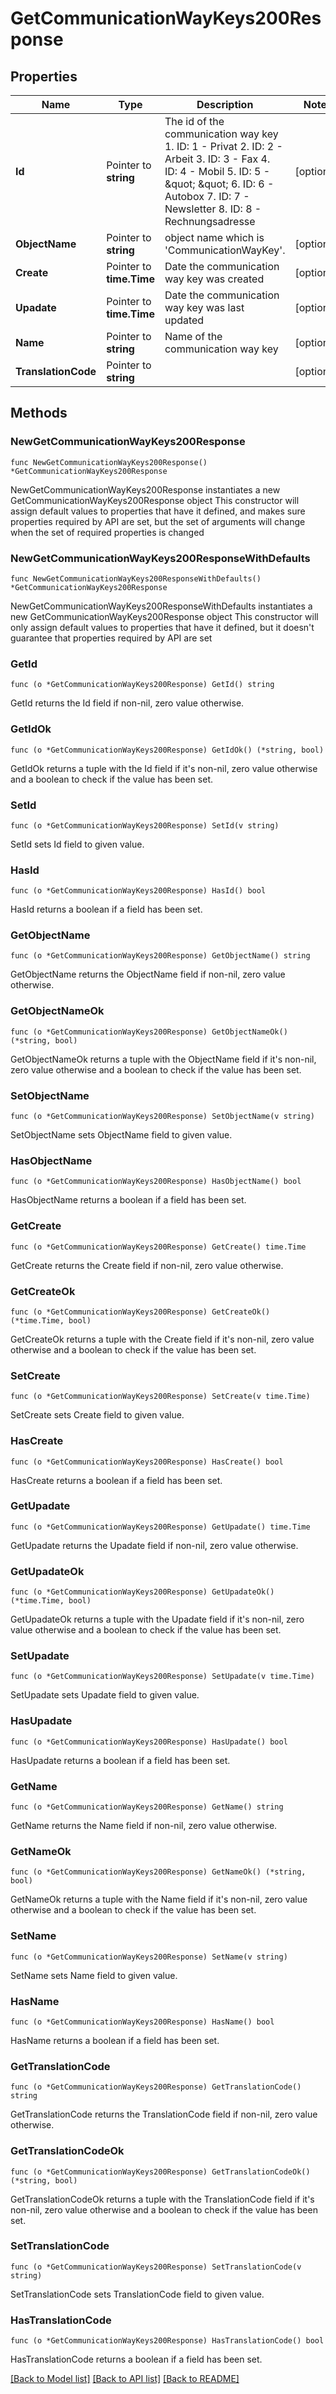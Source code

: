 # GetCommunicationWayKeys200Response

## Properties

Name | Type | Description | Notes
------------ | ------------- | ------------- | -------------
**Id** | Pointer to **string** | The id of the communication way key 1. ID: 1 - Privat 2. ID: 2 - Arbeit 3. ID: 3 - Fax 4. ID: 4 - Mobil 5. ID: 5 - \&quot; \&quot; 6. ID: 6 - Autobox 7. ID: 7 - Newsletter 8. ID: 8 - Rechnungsadresse | [optional] 
**ObjectName** | Pointer to **string** | object name which is &#39;CommunicationWayKey&#39;. | [optional] 
**Create** | Pointer to **time.Time** | Date the communication way key was created | [optional] 
**Upadate** | Pointer to **time.Time** | Date the communication way key was last updated | [optional] 
**Name** | Pointer to **string** | Name of the communication way key | [optional] 
**TranslationCode** | Pointer to **string** |  | [optional] 

## Methods

### NewGetCommunicationWayKeys200Response

`func NewGetCommunicationWayKeys200Response() *GetCommunicationWayKeys200Response`

NewGetCommunicationWayKeys200Response instantiates a new GetCommunicationWayKeys200Response object
This constructor will assign default values to properties that have it defined,
and makes sure properties required by API are set, but the set of arguments
will change when the set of required properties is changed

### NewGetCommunicationWayKeys200ResponseWithDefaults

`func NewGetCommunicationWayKeys200ResponseWithDefaults() *GetCommunicationWayKeys200Response`

NewGetCommunicationWayKeys200ResponseWithDefaults instantiates a new GetCommunicationWayKeys200Response object
This constructor will only assign default values to properties that have it defined,
but it doesn't guarantee that properties required by API are set

### GetId

`func (o *GetCommunicationWayKeys200Response) GetId() string`

GetId returns the Id field if non-nil, zero value otherwise.

### GetIdOk

`func (o *GetCommunicationWayKeys200Response) GetIdOk() (*string, bool)`

GetIdOk returns a tuple with the Id field if it's non-nil, zero value otherwise
and a boolean to check if the value has been set.

### SetId

`func (o *GetCommunicationWayKeys200Response) SetId(v string)`

SetId sets Id field to given value.

### HasId

`func (o *GetCommunicationWayKeys200Response) HasId() bool`

HasId returns a boolean if a field has been set.

### GetObjectName

`func (o *GetCommunicationWayKeys200Response) GetObjectName() string`

GetObjectName returns the ObjectName field if non-nil, zero value otherwise.

### GetObjectNameOk

`func (o *GetCommunicationWayKeys200Response) GetObjectNameOk() (*string, bool)`

GetObjectNameOk returns a tuple with the ObjectName field if it's non-nil, zero value otherwise
and a boolean to check if the value has been set.

### SetObjectName

`func (o *GetCommunicationWayKeys200Response) SetObjectName(v string)`

SetObjectName sets ObjectName field to given value.

### HasObjectName

`func (o *GetCommunicationWayKeys200Response) HasObjectName() bool`

HasObjectName returns a boolean if a field has been set.

### GetCreate

`func (o *GetCommunicationWayKeys200Response) GetCreate() time.Time`

GetCreate returns the Create field if non-nil, zero value otherwise.

### GetCreateOk

`func (o *GetCommunicationWayKeys200Response) GetCreateOk() (*time.Time, bool)`

GetCreateOk returns a tuple with the Create field if it's non-nil, zero value otherwise
and a boolean to check if the value has been set.

### SetCreate

`func (o *GetCommunicationWayKeys200Response) SetCreate(v time.Time)`

SetCreate sets Create field to given value.

### HasCreate

`func (o *GetCommunicationWayKeys200Response) HasCreate() bool`

HasCreate returns a boolean if a field has been set.

### GetUpadate

`func (o *GetCommunicationWayKeys200Response) GetUpadate() time.Time`

GetUpadate returns the Upadate field if non-nil, zero value otherwise.

### GetUpadateOk

`func (o *GetCommunicationWayKeys200Response) GetUpadateOk() (*time.Time, bool)`

GetUpadateOk returns a tuple with the Upadate field if it's non-nil, zero value otherwise
and a boolean to check if the value has been set.

### SetUpadate

`func (o *GetCommunicationWayKeys200Response) SetUpadate(v time.Time)`

SetUpadate sets Upadate field to given value.

### HasUpadate

`func (o *GetCommunicationWayKeys200Response) HasUpadate() bool`

HasUpadate returns a boolean if a field has been set.

### GetName

`func (o *GetCommunicationWayKeys200Response) GetName() string`

GetName returns the Name field if non-nil, zero value otherwise.

### GetNameOk

`func (o *GetCommunicationWayKeys200Response) GetNameOk() (*string, bool)`

GetNameOk returns a tuple with the Name field if it's non-nil, zero value otherwise
and a boolean to check if the value has been set.

### SetName

`func (o *GetCommunicationWayKeys200Response) SetName(v string)`

SetName sets Name field to given value.

### HasName

`func (o *GetCommunicationWayKeys200Response) HasName() bool`

HasName returns a boolean if a field has been set.

### GetTranslationCode

`func (o *GetCommunicationWayKeys200Response) GetTranslationCode() string`

GetTranslationCode returns the TranslationCode field if non-nil, zero value otherwise.

### GetTranslationCodeOk

`func (o *GetCommunicationWayKeys200Response) GetTranslationCodeOk() (*string, bool)`

GetTranslationCodeOk returns a tuple with the TranslationCode field if it's non-nil, zero value otherwise
and a boolean to check if the value has been set.

### SetTranslationCode

`func (o *GetCommunicationWayKeys200Response) SetTranslationCode(v string)`

SetTranslationCode sets TranslationCode field to given value.

### HasTranslationCode

`func (o *GetCommunicationWayKeys200Response) HasTranslationCode() bool`

HasTranslationCode returns a boolean if a field has been set.


[[Back to Model list]](../README.md#documentation-for-models) [[Back to API list]](../README.md#documentation-for-api-endpoints) [[Back to README]](../README.md)



